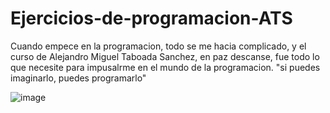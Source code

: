 # Ejercicios-de-programacion-ATS
Cuando empece en la programacion, todo se me hacia complicado, y el curso de Alejandro Miguel Taboada Sanchez, en paz descanse, fue todo lo que necesite para impusalrme en el mundo de la programacion. 
"si puedes imaginarlo, puedes programarlo"

![image](https://github.com/user-attachments/assets/a432308e-1acc-44c7-abbf-7dfb47011dd9)
